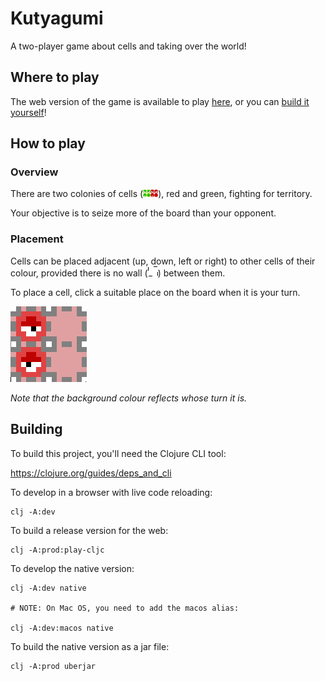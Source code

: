 # Kutyagumi

A two-player game about cells and taking over the world!

## Where to play

The web version of the game is available to play [here](https://eutropius225.github.io/kutyagumi/index.html),
or you can [build it yourself](#building)!

## How to play

### Overview

There are two colonies of cells (![Cells](resources/public/assets/cells.png)), red and green, 
fighting for territory.

Your objective is to seize more of the board than your opponent.

### Placement

Cells can be placed adjacent (up, down, left or right) to other cells of their colour, 
provided there is no wall (![Wall](resources/public/assets/walls.png)) between them.

To place a cell, click a suitable place on the board when it is your turn.

![](resources/showcase/place_red.gif)

_Note that the background colour reflects whose turn it is._ 

## Building

To build this project, you'll need the Clojure CLI tool:

https://clojure.org/guides/deps_and_cli


To develop in a browser with live code reloading:

```
clj -A:dev
```


To build a release version for the web:

```
clj -A:prod:play-cljc
```


To develop the native version:

```
clj -A:dev native

# NOTE: On Mac OS, you need to add the macos alias:

clj -A:dev:macos native
```


To build the native version as a jar file:

```
clj -A:prod uberjar
```
